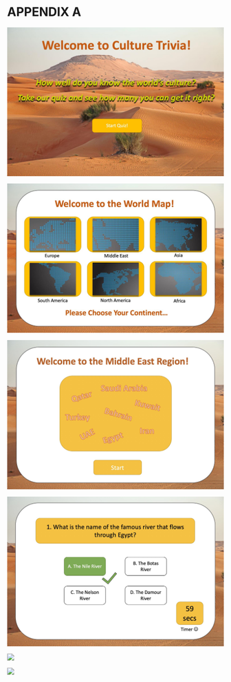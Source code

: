 # APPENDIX A

![](images/img3_advancedPrototype1.png) 

![](images/img4_advancedPrototype2.png) 

![](images/img5_advancedPrototype3.png) 

![](images/img6_advancedPrototype4.png) 

![](images/img7_advancedPrototype5) 

![](images/img8_advancedPrototype6) 
